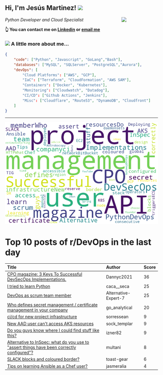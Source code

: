 <!--
**jmartinezl/jmartinezl** is a ✨ _special_ ✨ repository because its `README.md` (this file) appears on your GitHub profile.

Here are some ideas to get you started:

- 🔭 I’m currently working on ...
- 🌱 I’m currently learning ...
- 👯 I’m looking to collaborate on ...
- 🤔 I’m looking for help with ...
- 💬 Ask me about ...
- 📫 How to reach me: ...
- 😄 Pronouns: ...
- ⚡ Fun fact: ...
-->

<h2>Hi, I'm Jesús Martinez! <img src="https://media.giphy.com/media/WUlplcMpOCEmTGBtBW/giphy.gif" width="30"> </h2>
<img align='right' src="https://media.giphy.com/media/NytMLKyiaIh6VH9SPm/giphy.gif" width="120">
<p><em>Python Developer and Cloud Specialist
</em></p>

**👆 You can contact me on [Linkedin](https://www.linkedin.com/in/jes%C3%BAs-martinez-2b7b10104/) or [email me](mailto:jesus.mtz.lorenzo@gmail.com)**

### <img src="https://media.giphy.com/media/VgCDAzcKvsR6OM0uWg/giphy.gif" width="50"> A little more about me...  

```json
{
    "code": ["Python", "Javascript", "GoLang","Bash"],
    "databases": ["MySQL", "SQLServer", "PostgreSQL","Aurora"],
    "devOps": [
        "Cloud Platforms": ["AWS", "GCP"],
        "IaC": ["Terraform", "CloudFormation", "AWS SAM"],
        "Containers": ["Docker", "Kubernetes"],
        "Monitoring": ["Cloudwatch", "Datadog"],
        "CI/CD": ["Github Actions", "Jenkins"],
        "Misc": ["Cloudflare", "Route53", "DynamoDB", "Cloudfront"]
    ]
}
```
---

![Wordcloud](./cloud.png)

# Top 10 posts of r/DevOps in the last day

| Title | Author | Score |
|:---|:---|:---|
| [CPO magazine: 3 Keys To Successful DevSecOps Implementations.](https://www.reddit.com/r/devops/comments/z247mv/cpo_magazine_3_keys_to_successful_devsecops/) | Dannyc2021 | 36 |
| [I tried to learn Python](https://www.reddit.com/r/devops/comments/z29jbx/i_tried_to_learn_python/) | caca__seca | 25 |
| [DevOps as scrum team member](https://www.reddit.com/r/devops/comments/z1tfu5/devops_as_scrum_team_member/) | Alternative-Expert-7 | 25 |
| [Who defines secret management / certificate management in your company](https://www.reddit.com/r/devops/comments/z2d7zy/who_defines_secret_management_certificate/) | go_analytical | 20 |
| [ci/cd for new project infrastructure](https://www.reddit.com/r/devops/comments/z275sh/cicd_for_new_project_infrastructure/) | sorressean | 9 |
| [New AAD user can't access AKS resources](https://www.reddit.com/r/devops/comments/z1sj97/new_aad_user_cant_access_aks_resources/) | sock_templar | 9 |
| [Do you guys know where I could find stuff like this?](https://www.reddit.com/r/devops/comments/z2kkk2/do_you_guys_know_where_i_could_find_stuff_like/) | izner82 | 9 |
| [Alternative to InSpec: what do you use to "assert things have been correctly configured"?](https://www.reddit.com/r/devops/comments/z2gb9d/alternative_to_inspec_what_do_you_use_to_assert/) | multani | 8 |
| [SLACK blocks and coloured border?](https://www.reddit.com/r/devops/comments/z1sgp6/slack_blocks_and_coloured_border/) | toast-gear | 6 |
| [Tips on learning Ansible as a Chef user?](https://www.reddit.com/r/devops/comments/z23gyh/tips_on_learning_ansible_as_a_chef_user/) | jasmeralia | 4 |
